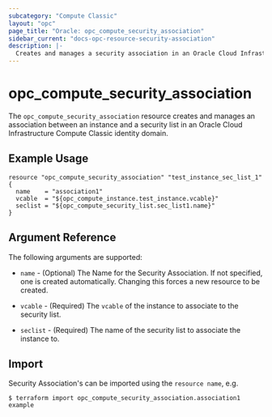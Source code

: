 ```yaml
---
subcategory: "Compute Classic"
layout: "opc"
page_title: "Oracle: opc_compute_security_association"
sidebar_current: "docs-opc-resource-security-association"
description: |-
  Creates and manages a security association in an Oracle Cloud Infrastructure Compute Classic identity domain.
---
```


# opc\_compute\_security\_association

The ``opc_compute_security_association`` resource creates and manages an association between an instance and a security
list in an Oracle Cloud Infrastructure Compute Classic identity domain.

## Example Usage

```hcl
resource "opc_compute_security_association" "test_instance_sec_list_1" {
  name    = "association1"
  vcable  = "${opc_compute_instance.test_instance.vcable}"
  seclist = "${opc_compute_security_list.sec_list1.name}"
}
```

## Argument Reference

The following arguments are supported:

* `name` - (Optional) The Name for the Security Association. If not specified, one is created automatically. Changing this forces a new resource to be created.

* `vcable` - (Required) The `vcable` of the instance to associate to the security list.

* `seclist` - (Required) The name of the security list to associate the instance to.

## Import

Security Association's can be imported using the `resource name`, e.g.

```shell
$ terraform import opc_compute_security_association.association1 example
```
